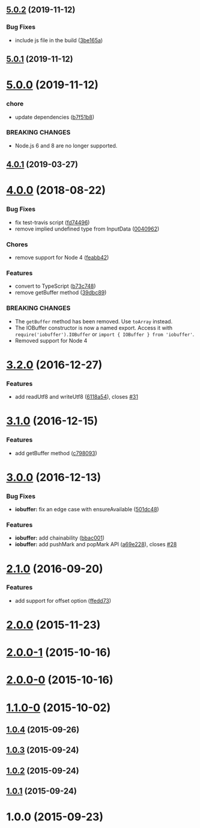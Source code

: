 ## [5.0.2](https://github.com/image-js/iobuffer/compare/v5.0.1...v5.0.2) (2019-11-12)


### Bug Fixes

* include js file in the build ([3be165a](https://github.com/image-js/iobuffer/commit/3be165a05da7c7287c87cd17da87e2ab9549baf8))



## [5.0.1](https://github.com/image-js/iobuffer/compare/v5.0.0...v5.0.1) (2019-11-12)



# [5.0.0](https://github.com/image-js/iobuffer/compare/v4.0.1...v5.0.0) (2019-11-12)


### chore

* update dependencies ([b7f51b8](https://github.com/image-js/iobuffer/commit/b7f51b8b5ca82f6d16e91273e0198f9650207acb))


### BREAKING CHANGES

* Node.js 6 and 8 are no longer supported.



## [4.0.1](https://github.com/image-js/iobuffer/compare/v4.0.0...v4.0.1) (2019-03-27)



<a name="4.0.0"></a>
# [4.0.0](https://github.com/image-js/iobuffer/compare/v3.2.0...v4.0.0) (2018-08-22)


### Bug Fixes

* fix test-travis script ([fd74496](https://github.com/image-js/iobuffer/commit/fd74496))
* remove implied undefined type from InputData ([0040962](https://github.com/image-js/iobuffer/commit/0040962))


### Chores

* remove support for Node 4 ([feabb42](https://github.com/image-js/iobuffer/commit/feabb42))


### Features

* convert to TypeScript ([b73c748](https://github.com/image-js/iobuffer/commit/b73c748))
* remove getBuffer method ([39dbc89](https://github.com/image-js/iobuffer/commit/39dbc89))


### BREAKING CHANGES

* The `getBuffer` method has been removed. Use `toArray` instead.
* The IOBuffer constructor is now a named export. Access it with
`require('iobuffer').IOBuffer` or `import { IOBuffer } from 'iobuffer'`.
* Removed support for Node 4



<a name="3.2.0"></a>
# [3.2.0](https://github.com/image-js/iobuffer/compare/v3.1.0...v3.2.0) (2016-12-27)


### Features

* add readUtf8 and writeUtf8 ([6118a54](https://github.com/image-js/iobuffer/commit/6118a54)), closes [#31](https://github.com/image-js/iobuffer/issues/31)



<a name="3.1.0"></a>
# [3.1.0](https://github.com/image-js/iobuffer/compare/v3.0.0...v3.1.0) (2016-12-15)


### Features

* add getBuffer method ([c798093](https://github.com/image-js/iobuffer/commit/c798093))



<a name="3.0.0"></a>
# [3.0.0](https://github.com/image-js/iobuffer/compare/v2.1.0...v3.0.0) (2016-12-13)


### Bug Fixes

* **iobuffer:** fix an edge case with ensureAvailable ([501dc48](https://github.com/image-js/iobuffer/commit/501dc48))


### Features

* **iobuffer:** add chainability ([bbac001](https://github.com/image-js/iobuffer/commit/bbac001))
* **iobuffer:** add pushMark and popMark API ([a69e228](https://github.com/image-js/iobuffer/commit/a69e228)), closes [#28](https://github.com/image-js/iobuffer/issues/28)



<a name="2.1.0"></a>
# [2.1.0](https://github.com/image-js/iobuffer/compare/v2.0.0...v2.1.0) (2016-09-20)


### Features

* add support for offset option ([ffedd73](https://github.com/image-js/iobuffer/commit/ffedd73))



<a name="2.0.0"></a>
# [2.0.0](https://github.com/image-js/iobuffer/compare/v2.0.0-1...v2.0.0) (2015-11-23)



<a name="2.0.0-1"></a>
# [2.0.0-1](https://github.com/image-js/iobuffer/compare/v2.0.0-0...v2.0.0-1) (2015-10-16)



<a name="2.0.0-0"></a>
# [2.0.0-0](https://github.com/image-js/iobuffer/compare/v1.1.0-0...v2.0.0-0) (2015-10-16)



<a name="1.1.0-0"></a>
# [1.1.0-0](https://github.com/image-js/iobuffer/compare/v1.0.4...v1.1.0-0) (2015-10-02)



<a name="1.0.4"></a>
## [1.0.4](https://github.com/image-js/iobuffer/compare/v1.0.3...v1.0.4) (2015-09-26)



<a name="1.0.3"></a>
## [1.0.3](https://github.com/image-js/iobuffer/compare/v1.0.2...v1.0.3) (2015-09-24)



<a name="1.0.2"></a>
## [1.0.2](https://github.com/image-js/iobuffer/compare/v1.0.1...v1.0.2) (2015-09-24)



<a name="1.0.1"></a>
## [1.0.1](https://github.com/image-js/iobuffer/compare/v1.0.0...v1.0.1) (2015-09-24)



<a name="1.0.0"></a>
# 1.0.0 (2015-09-23)



